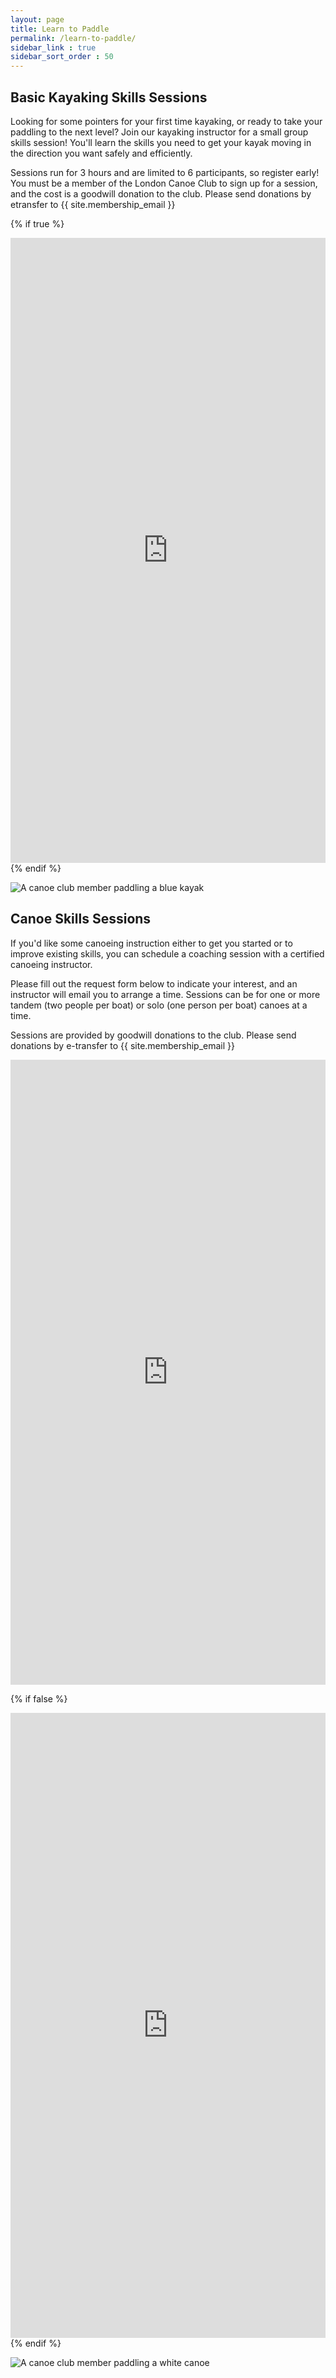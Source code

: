 ```yaml
---
layout: page
title: Learn to Paddle
permalink: /learn-to-paddle/
sidebar_link : true
sidebar_sort_order : 50
---
```


## Basic Kayaking Skills Sessions
Looking for some pointers for your first time kayaking, or ready to take 
your paddling to the next level? Join our kayaking instructor for a small 
group skills session! You'll learn the skills you need to get your kayak 
moving in the direction you want safely and efficiently.



Sessions run for 3 hours and are limited to 6 participants, so register early! 
You must be a member of the London Canoe Club to sign up for a session, and 
the cost is a goodwill donation to the club. Please send donations by 
etransfer to {{ site.membership_email }}


{% if true %}
<div style="position:relative;overflow:hidden;width:100%;height:500px;padding-top:500px"><iframe title='Donation form powered by Zeffy' style='position: absolute; border: 0; top:0;left:0;bottom:0;right:0;width:100%;height:100%' src='https://www.zeffy.com/en-CA/embed/ticketing/ca0c702b-8b4e-48e8-919f-5d9c86791093' allowpaymentrequest allowTransparency="true"></iframe></div>
{% endif %}

![A canoe club member paddling a blue kayak](/images/blue_kayak.jpg)

## Canoe Skills Sessions
If you'd like some canoeing instruction either to get you started or to
improve existing skills, you can schedule a coaching
session with a certified canoeing instructor.

Please fill out the request form below to indicate your interest, and an instructor will email you to arrange a time. 
Sessions can be for one or more tandem (two people per boat) or solo (one person per boat) canoes at a time.

Sessions are provided by goodwill donations to the club. Please send donations by
e-transfer to {{ site.membership_email }}

<div style="position:relative;overflow:hidden;width:100%;height:500px;padding-top:500px"><iframe title='Donation form powered by Zeffy' style='position: absolute; border: 0; top:0;left:0;bottom:0;right:0;width:100%;height:100%' src='https://www.zeffy.com/en-CA/embed/ticketing/25bfc7c9-eadd-4160-92ca-eca13820a2a8' allowpaymentrequest allowTransparency="true"></iframe></div>

{% if false %}
<div style="position:relative;overflow:hidden;width:100%;height:500px;padding-top:500px"><iframe title='Donation form powered by Zeffy' style='position: absolute; border: 0; top:0;left:0;bottom:0;right:0;width:100%;height:100%' src='https://www.zeffy.com/en-CA/embed/ticketing/0c9830e2-b0d4-42a8-9af0-76ce33da020e' allowpaymentrequest allowTransparency="true"></iframe></div>
{% endif %}

![A canoe club member paddling a white canoe](/images/canoe_in_water.jpg)
